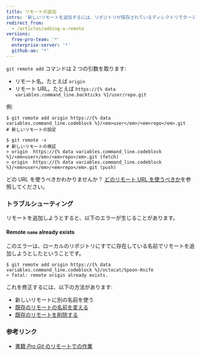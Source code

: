 ```yaml
---
title: リモートの追加
intro: '新しいリモートを追加するには、リポジトリが保存されているディレクトリでターミナルから `git remote add` コマンドを使ってください。'
redirect_from:
  - /articles/adding-a-remote
versions:
  free-pro-team: '*'
  enterprise-server: '*'
  github-ae: '*'
---
```


`git remote add` コマンドは 2 つの引数を取ります:

* リモート名。たとえば `origin`
* リモート URL。たとえば `https://{% data variables.command_line.backticks %}/user/repo.git`

例:

```shell
$ git remote add origin https://{% data variables.command_line.codeblock %}/<em>user</em>/<em>repo</em>.git
# 新しいリモートの設定

$ git remote -v
# 新しいリモートの検証
> origin  https://{% data variables.command_line.codeblock %}/<em>user</em>/<em>repo</em>.git (fetch)
> origin  https://{% data variables.command_line.codeblock %}/<em>user</em>/<em>repo</em>.git (push)
```

どの URL を使うべきかわかりませんか？  [どのリモート URL を使うべきか](/articles/which-remote-url-should-i-use)を参照してください。

### トラブルシューティング

リモートを追加しようとすると、以下のエラーが生じることがあります。

#### Remote `name` already exists

このエラーは、ローカルのリポジトリにすでに存在している名前でリモートを追加しようとしたということです。

```shell
$ git remote add origin https://{% data variables.command_line.codeblock %}/octocat/Spoon-Knife
> fatal: remote origin already exists.
```

これを修正するには、以下の方法があります:

* 新しいリモートに別の名前を使う
* [既存のリモートの名前を変える](/articles/renaming-a-remote)
* [既存のリモートを削除する](/articles/removing-a-remote)

### 参考リンク

- [書籍 _Pro Git_ のリモートでの作業](https://git-scm.com/book/ja/v2/Git-の基本-リモートでの作業)
